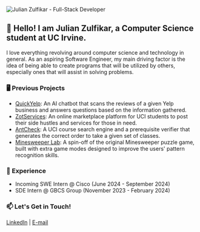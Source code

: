![Julian Zulfikar - Full-Stack Developer](https://github.com/julian-z/julian-z/blob/main/github_more_movement.gif)

## 👋 Hello! I am Julian Zulfikar, a Computer Science student at UC Irvine.

I love everything revolving around computer science and technology in general. As an aspiring Software Engineer, my main driving factor is the idea of being able to create programs that will be utilized by others, especially ones that will assist in solving problems.

### 🖥 Previous Projects
- [QuickYelp](https://github.com/julian-z/QuickYelp): An AI chatbot that scans the reviews of a given Yelp business and answers questions based on the information gathered.
- [ZotServices](https://github.com/julian-z/ZotServices): An online marketplace platform for UCI students to post their side hustles and services for those in need.
- [AntCheck](https://github.com/julian-z/AntCheck): A UCI course search engine and a prerequisite verifier that generates the correct order to take a given set of classes.
- [Minesweeper Lab](https://github.com/julian-z/Minesweeper-Lab): A spin-off of the original Minesweeper puzzle game, built with extra game modes designed to improve the users' pattern recognition skills.

### 💼 Experience
- Incoming SWE Intern @ Cisco (June 2024 - September 2024)
- SDE Intern @ GBCS Group (November 2023 - February 2024)

### 📫 Let's Get in Touch!
[LinkedIn](https://www.linkedin.com/in/julian-z/) | [E-mail](mailto:jzulfika@ics.uci.edu)

<!--
**julian-z/julian-z** is a ✨ _special_ ✨ repository because its `README.md` (this file) appears on your GitHub profile.

Here are some ideas to get you started:

- 🔭 I’m currently working on ...
- 🌱 I’m currently learning ...
- 👯 I’m looking to collaborate on ...
- 🤔 I’m looking for help with ...
- 💬 Ask me about ...
- 📫 How to reach me: ...
- 😄 Pronouns: ...
- ⚡ Fun fact: ...
-->
